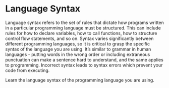 # Language Syntax

Language syntax refers to the set of rules that dictate how programs written in a particular programming language must be structured. This can include rules for how to declare variables, how to call functions, how to structure control flow statements, and so on. Syntax varies significantly between different programming languages, so it is critical to grasp the specific syntax of the language you are using. It’s similar to grammar in human languages - putting words in the wrong order or including extraneous punctuation can make a sentence hard to understand, and the same applies to programming. Incorrect syntax leads to syntax errors which prevent your code from executing.

Learn the language syntax of the programming language you are using.